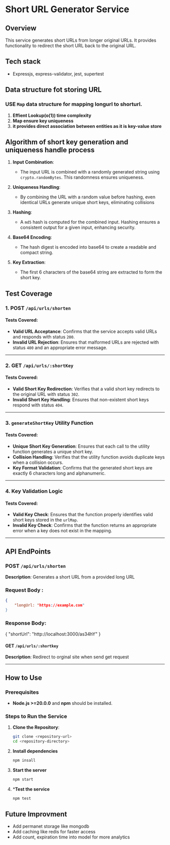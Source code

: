 # Short URL Generator Service

## Overview

This service generates short URLs from longer original URLs. It provides functionality to redirect the short URL back to the original URL.
## Tech stack
 - Expressjs, express-validator, jest, supertest
  
## Data structure fot storing URL
### USE `Map`  data structure for mapping longurl to shorturl. 
 1. **Effient Lookup(o(1)) time complexity**
 2. **Map ensure key uniqueness**
 3. **it provides direct association between entities as it is key-value store**

## Algorithm of short key generation and uniqueness handle process

1. **Input Combination**:
   - The input URL is combined with a randomly generated string using `crypto.randomBytes`. This randomness ensures uniqueness.
  
2. **Uniqueness Handling**:
   - By combining the URL with a random value before hashing, even identical URLs generate unique short keys, eliminating collisions

3. **Hashing**:
   - A `md5` hash is computed for the combined input. Hashing ensures a consistent output for a given input, enhancing security.

4. **Base64 Encoding**:
   - The hash digest is encoded into base64 to create a readable and compact string.

5. **Key Extraction**:
   - The first 6 characters of the base64 string are extracted to form the short key.


## Test Coverage

### 1. **POST `/api/urls/shorten`**
#### Tests Covered:
- **Valid URL Acceptance**: Confirms that the service accepts valid URLs and responds with status `200`.
- **Invalid URL Rejection**: Ensures that malformed URLs are rejected with status `400` and an appropriate error message.

---

### 2. **GET `/api/urls/:shortKey`**
#### Tests Covered:
- **Valid Short Key Redirection**: Verifies that a valid short key redirects to the original URL with status `302`.
- **Invalid Short Key Handling**: Ensures that non-existent short keys respond with status `404`.

---

### 3. **`generateShortKey` Utility Function**
#### Tests Covered:
- **Unique Short Key Generation**: Ensures that each call to the utility function generates a unique short key.
- **Collision Handling**: Verifies that the utility function avoids duplicate keys when a collision occurs.
- **Key Format Validation**: Confirms that the generated short keys are exactly 6 characters long and alphanumeric.

---

### 4. **Key Validation Logic**
#### Tests Covered:
- **Valid Key Check**: Ensures that the function properly identifies valid short keys stored in the `urlMap`.
- **Invalid Key Check**: Confirms that the function returns an appropriate error when a key does not exist in the mapping.

---

## API EndPoints
### POST `/api/urls/shorten`
  **Description**: Generates a short URL from a provided long URL

### Request Body :
```json
{
    "longUrl: "https://example.com"
}
```
### Response Body:
{
  "shortUrl": "http://localhost:3000/as34hY"
}

  
#### GET `/api/urls/:shortkey`
 **Description**: Redirect to orginal site when send get request

---

## How to Use

### Prerequisites

- **Node.js >=20.0.0** and **npm** should be installed.

### Steps to Run the Service

1. **Clone the Repository**:
   ```bash
   git clone <repository-url>
   cd <repository-directory>
   ```
2. **Install dependencies**
   ```bash
   npm insall
   ```
3. **Start the server**
   ```bash
   npm start
   ```
4. ***Test the service**
   ```bash
   npm test
   ```


## Future Improvment
 - Add permanet storage like mongodb
 - Add caching like redis for faster access
 - Add count, expiration time into model for more analytics